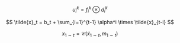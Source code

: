  $$ u_i^k = f_i^k \otimes d_i^k $$

  $$ \tilde{x}_t = b_t + \sum_{i=1}^{t-1} \alpha^i \times \tilde{x}_{t-i} $$

  $$ x_{1\sim t} = \mathcal{C}(\tilde{x}_{1\sim t}, m_{1\sim t}) $$
